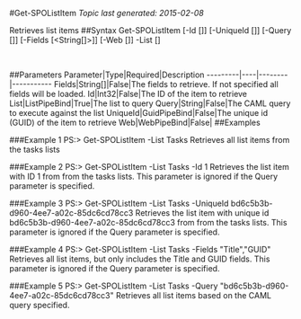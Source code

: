 #Get-SPOListItem
*Topic last generated: 2015-02-08*

Retrieves list items
##Syntax
    Get-SPOListItem [-Id [<Int32>]] [-UniqueId [<GuidPipeBind>]] [-Query [<String>]] [-Fields [<String[]>]] [-Web [<WebPipeBind>]] -List [<ListPipeBind>]

&nbsp;

##Parameters
Parameter|Type|Required|Description
---------|----|--------|-----------
Fields|String[]|False|The fields to retrieve. If not specified all fields will be loaded.
Id|Int32|False|The ID of the item to retrieve
List|ListPipeBind|True|The list to query
Query|String|False|The CAML query to execute against the list
UniqueId|GuidPipeBind|False|The unique id (GUID) of the item to retrieve
Web|WebPipeBind|False|
##Examples

###Example 1
    PS:> Get-SPOListItem -List Tasks
Retrieves all list items from the tasks lists

###Example 2
    PS:> Get-SPOListItem -List Tasks -Id 1
Retrieves the list item with ID 1 from from the tasks lists. This parameter is ignored if the Query parameter is specified.

###Example 3
    PS:> Get-SPOListItem -List Tasks -UniqueId bd6c5b3b-d960-4ee7-a02c-85dc6cd78cc3
Retrieves the list item with unique id bd6c5b3b-d960-4ee7-a02c-85dc6cd78cc3 from from the tasks lists. This parameter is ignored if the Query parameter is specified.

###Example 4
    PS:> Get-SPOListItem -List Tasks -Fields "Title","GUID"
Retrieves all list items, but only includes the Title and GUID fields. This parameter is ignored if the Query parameter is specified.

###Example 5
    PS:> Get-SPOListItem -List Tasks -Query "<View><Query><Where><Eq><FieldRef Name='GUID'/><Value Type='Guid'>bd6c5b3b-d960-4ee7-a02c-85dc6cd78cc3</Value></Eq></Where></Query></View>"
Retrieves all list items based on the CAML query specified.
